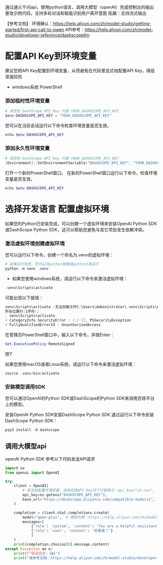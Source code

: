 通过通义千问api，使用python语言，调用大模型（openAI）完成控制台的输出
更改示例代码，支持多轮对话和智能识别用户离开意图
拓展：支持流式输出

【参考文档】
环境确认：https://help.aliyun.com/zh/model-studio/getting-started/first-api-call-to-qwen
API参考：https://help.aliyun.com/zh/model-studio/developer-reference/dashscopellm

# 配置API Key到环境变量
建议您把API Key配置到环境变量，从而避免在代码里显式地配置API Key，降低泄漏风险

- windows系统 PowerShell
### 添加临时性环境变量
```powershell
# 用您的 DashScope API Key 代替 YOUR_DASHSCOPE_API_KEY
$env:DASHSCOPE_API_KEY = "YOUR_DASHSCOPE_API_KEY"
```
您可以在当前会话运行以下命令检查环境变量是否生效。
```powershell
echo $env:DASHSCOPE_API_KEY
```

### 添加永久性环境变量
```powershell
# 用您的 DashScope API Key 代替 YOUR_DASHSCOPE_API_KEY
[Environment]::SetEnvironmentVariable("DASHSCOPE_API_KEY", "YOUR_DASHSCOPE_API_KEY", [EnvironmentVariableTarget]::User)
```
打开一个新的PowerShell窗口。
在新的PowerShell窗口运行以下命令，检查环境变量是否生效。
```powershell
echo $env:DASHSCOPE_API_KEY
```


# 选择开发语言 配置虚拟环境
如果您的Python已安装完成，可以创建一个虚拟环境来安装OpenAI Python SDK或DashScope Python SDK，这可以帮助您避免与其它项目发生依赖冲突。

### 激活虚拟环境创建虚拟环境

您可以运行以下命令，创建一个命名为.venv的虚拟环境：
```powershell
# 如果运行失败，您可以将python替换成python3再运行
python -m venv .venv
```

- 如果您使用windows系统，请运行以下命令来激活虚拟环境：
 ```powershell
 .venv\Scripts\activate
```

可能出现以下报错：
 ```powershell
venv\Scripts\activate :无法加载文件C:\Users\Administrator\.venv\Scripts\Activate.psl,因为在此系统上禁止运行脚本。有关详细信息;请参阅https:/go.microsoft.com/fwlink/?Link/?LinkID=135170中的_about_Execution_Policies
所在位置行:1字符:1
. venv\Scripts\activate
+ CategoryInfo SecurityError : (:) [], PSSecurityException
+ FullyQualifiedErrorId : UnauthorizedAccess
```
在管理员PowerShell窗口中，输入以下命令，并按Enter：
 ```powershell
 Set-ExecutionPolicy RemoteSigned
```
按Y

如果您使用macOS或者Linux系统，请运行以下命令来激活虚拟环境：
 ```powershell
 source .venv/bin/activate
```
### 安装模型调用SDK
您可以通过OpenAI的Python SDK或DashScope的Python SDK来调用百炼平台上的模型。

安装OpenAI Python SDK安装DashScope Python SDK
通过运行以下命令安装DashScope Python SDK：
 ```powershell
pip3 install -U dashscope
```

## 调用大模型api
openAI Python SDK 参考以下代码发送API请求
```python
import os
from openai import OpenAI

try:
    client = OpenAI(
        # 若没有配置环境变量，请用百炼API Key将下行替换为：api_key="sk-xxx",
        api_key=os.getenv("DASHSCOPE_API_KEY"),
        base_url="https://dashscope.aliyuncs.com/compatible-mode/v1",
    )

    completion = client.chat.completions.create(
        model="qwen-plus",  # 模型列表：https://help.aliyun.com/zh/model-studio/getting-started/models
        messages=[
            {'role': 'system', 'content': 'You are a helpful assistant.'},
            {'role': 'user', 'content': '你是谁？'}
            ]
    )
    print(completion.choices[0].message.content)
except Exception as e:
    print(f"错误信息：{e}")
    print("请参考文档：https://help.aliyun.com/zh/model-studio/developer-reference/error-code")
